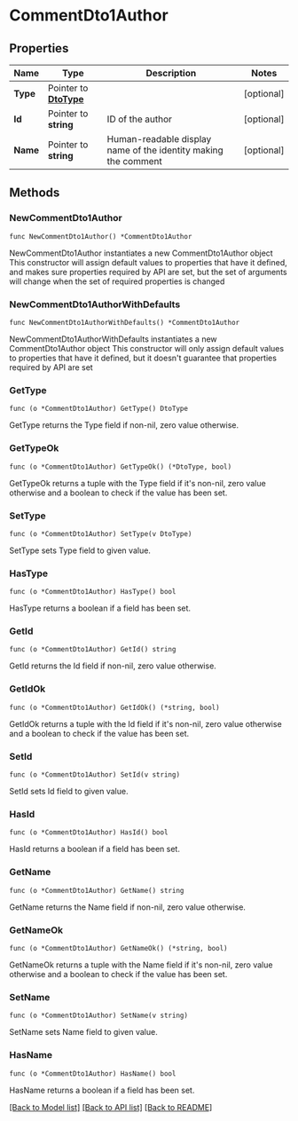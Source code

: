 # CommentDto1Author

## Properties

Name | Type | Description | Notes
------------ | ------------- | ------------- | -------------
**Type** | Pointer to [**DtoType**](DtoType.md) |  | [optional] 
**Id** | Pointer to **string** | ID of the author | [optional] 
**Name** | Pointer to **string** | Human-readable display name of the identity making the comment | [optional] 

## Methods

### NewCommentDto1Author

`func NewCommentDto1Author() *CommentDto1Author`

NewCommentDto1Author instantiates a new CommentDto1Author object
This constructor will assign default values to properties that have it defined,
and makes sure properties required by API are set, but the set of arguments
will change when the set of required properties is changed

### NewCommentDto1AuthorWithDefaults

`func NewCommentDto1AuthorWithDefaults() *CommentDto1Author`

NewCommentDto1AuthorWithDefaults instantiates a new CommentDto1Author object
This constructor will only assign default values to properties that have it defined,
but it doesn't guarantee that properties required by API are set

### GetType

`func (o *CommentDto1Author) GetType() DtoType`

GetType returns the Type field if non-nil, zero value otherwise.

### GetTypeOk

`func (o *CommentDto1Author) GetTypeOk() (*DtoType, bool)`

GetTypeOk returns a tuple with the Type field if it's non-nil, zero value otherwise
and a boolean to check if the value has been set.

### SetType

`func (o *CommentDto1Author) SetType(v DtoType)`

SetType sets Type field to given value.

### HasType

`func (o *CommentDto1Author) HasType() bool`

HasType returns a boolean if a field has been set.

### GetId

`func (o *CommentDto1Author) GetId() string`

GetId returns the Id field if non-nil, zero value otherwise.

### GetIdOk

`func (o *CommentDto1Author) GetIdOk() (*string, bool)`

GetIdOk returns a tuple with the Id field if it's non-nil, zero value otherwise
and a boolean to check if the value has been set.

### SetId

`func (o *CommentDto1Author) SetId(v string)`

SetId sets Id field to given value.

### HasId

`func (o *CommentDto1Author) HasId() bool`

HasId returns a boolean if a field has been set.

### GetName

`func (o *CommentDto1Author) GetName() string`

GetName returns the Name field if non-nil, zero value otherwise.

### GetNameOk

`func (o *CommentDto1Author) GetNameOk() (*string, bool)`

GetNameOk returns a tuple with the Name field if it's non-nil, zero value otherwise
and a boolean to check if the value has been set.

### SetName

`func (o *CommentDto1Author) SetName(v string)`

SetName sets Name field to given value.

### HasName

`func (o *CommentDto1Author) HasName() bool`

HasName returns a boolean if a field has been set.


[[Back to Model list]](../README.md#documentation-for-models) [[Back to API list]](../README.md#documentation-for-api-endpoints) [[Back to README]](../README.md)


